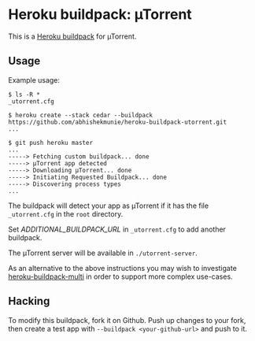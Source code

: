 Heroku buildpack: µTorrent
=======================

This is a [Heroku buildpack](http://devcenter.heroku.com/articles/buildpack) for µTorrent.

Usage
-----

Example usage:

    $ ls -R *
    _utorrent.cfg

    $ heroku create --stack cedar --buildpack https://github.com/abhishekmunie/heroku-buildpack-utorrent.git
    ...

    $ git push heroku master
    ...
    -----> Fetching custom buildpack... done
    -----> µTorrent app detected
    -----> Downloading µTorrent... done
    -----> Initiating Requested Buildpack... done
    -----> Discovering process types
    ...

The buildpack will detect your app as µTorrent if it has the file
`_utorrent.cfg` in the `root` directory.

Set *ADDITIONAL_BUILDPACK_URL* in `_utorrent.cfg` to add another buildpack.

The µTorrent server will be available in `./utorrent-server`.

As an alternative to the above instructions you may wish to investigate
[heroku-buildpack-multi](https://github.com/ddollar/heroku-buildpack-multi)
in order to support more complex use-cases.

Hacking
-------

To modify this buildpack, fork it on Github. Push up changes to your fork, then
create a test app with `--buildpack <your-github-url>` and push to it.